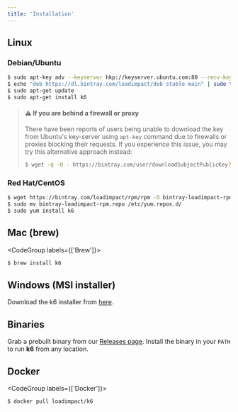```yaml
---
title: 'Installation'
---
```


## Linux

### Debian/Ubuntu

```bash
$ sudo apt-key adv --keyserver hkp://keyserver.ubuntu.com:80 --recv-keys 379CE192D401AB61
$ echo "deb https://dl.bintray.com/loadimpact/deb stable main" | sudo tee -a /etc/apt/sources.list
$ sudo apt-get update
$ sudo apt-get install k6
```

> #### ⚠️ If you are behind a firewall or proxy
>
> There have been reports of users being unable to download the key from Ubuntu's key-server using `apt-key`
> command due to firewalls or proxies blocking their requests. If you experience this issue, you may try this
> alternative approach instead:
>
> ```bash
> $ wget -q -O - https://bintray.com/user/downloadSubjectPublicKey?username=bintray | sudo apt-key add -
> ```

### Red Hat/CentOS

```bash
$ wget https://bintray.com/loadimpact/rpm/rpm -O bintray-loadimpact-rpm.repo
$ sudo mv bintray-loadimpact-rpm.repo /etc/yum.repos.d/
$ sudo yum install k6
```

## Mac (brew)

<CodeGroup labels={['Brew']}>

```bash
$ brew install k6
```

</CodeGroup>

## Windows (MSI installer)

Download the k6 installer from [here](https://dl.bintray.com/loadimpact/windows/k6-v0.31.1-amd64.msi).

## Binaries

Grab a prebuilt binary from our <a href="https://github.com/loadimpact/k6/releases">Releases page</a>.
Install the binary in your `PATH` to run **k6** from any location.

## Docker

<CodeGroup labels={['Docker']}>

```bash
$ docker pull loadimpact/k6
```

</CodeGroup>
